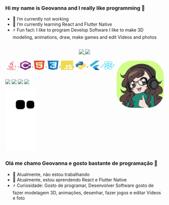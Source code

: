 ### Hi my name is Geovanna and I really like programming 👋

- 🔭 I’m currently not working
- 🌱 I’m currently learning React and Flutter Native
- ⚡ Fun fact: I like to program Develop Software I like to make 3D modeling, animations, draw, make games and edit Videos and photos

##
<div align="center">
  <a href="https://github.com/GeovannaGame1YT">
  <!--<img height="160em" src="https://github-readme-stats.vercel.app/api?username=GeovannaGame1YT&show_icons=true&theme=tokyonight&include_all_commits=true&count_private=true"/>-->
  <img height="160em" src="https://github-readme-stats.vercel.app/api?username=GeovannaGame1YT&show_icons=true&theme=aura&include_all_commits=true&count_private=true"/>
  <!--<img height="160em" src="https://github-readme-stats.vercel.app/api/top-langs/?username=GeovannaGame1YT&layout=compact&langs_count=7&theme=tokyonight"/>-->
  <img height="160em" src="https://github-readme-stats.vercel.app/api/top-langs/?username=GeovannaGame1YT&layout=compact&langs_count=7&theme=aura"/>
</div>
  
<!-- dark, radical, merko, gruvbox, tokyonight, onedark, cobalt, synthwave, highcontrast, dracula -->
  
<div style="display: inline_block"><br> <!-- Todas as liguagesm que uso ou usei -->
  <img align="center" alt="Geo-Js" height="30" width="40" src="https://raw.githubusercontent.com/devicons/devicon/master/icons/java/java-plain.svg">
  <img align="center" alt="Geo-Csharp" height="30" width="40" src="https://raw.githubusercontent.com/devicons/devicon/master/icons/csharp/csharp-original.svg">
  <img align="center" alt="Geo-HTML" height="30" width="40" src="https://raw.githubusercontent.com/devicons/devicon/master/icons/html5/html5-original.svg">
  <img align="center" alt="Geo-CSS" height="30" width="40" src="https://raw.githubusercontent.com/devicons/devicon/master/icons/css3/css3-original.svg">
  <img align="center" alt="Geo-Jv" height="30" width="40" src="https://raw.githubusercontent.com/devicons/devicon/master/icons/javascript/javascript-plain.svg">
  <img align="center" alt="Geo-Python" height="30" width="40" src="https://raw.githubusercontent.com/devicons/devicon/master/icons/python/python-original.svg">
  <img align="center" alt="Geo-Flutter" height="30" width="40" src="https://raw.githubusercontent.com/devicons/devicon/master/icons/flutter/flutter-original.svg">
  <img align="center" alt="Geo-React" height="30" width="40" src="https://raw.githubusercontent.com/devicons/devicon/master/icons/react/react-original.svg">
 <!-- <img align="right" alt="GeoTI" src="https://github.com/GeovannaGame1YT/GeovannaGame1YT/blob/85a1fe2d37cb8f0c15ed64ce067fd2a2942d1166/.github/workflows/GeovannaGame1TI.gif">-->
  <img align="right" alt="GeoTI" height="150" width="150" style="border-radius:50px;" src="https://github.com/GeovannaGame1YT/GeovannaGame1YT/blob/b23d6d732b36611d71e2a3be7985d2ed7385309d/.github/workflows/GeovnnaG1TI.gif"> 
</div>
  
##  

<div> <!-- Linkes de redirecionamento com imagems aqui -->
  <a href="https://www.youtube.com/channel/UCusRwGcmycwUyw8j0bQG89w" target="_blank"><img src="https://img.shields.io/badge/YouTube-FF0000?style=for-the-badge&logo=youtube&logoColor=white" target="_blank"></a>
  <a href="https://www.instagram.com/geovanna.gomes.9461/" target="_blank"><img src="https://img.shields.io/badge/-Instagram-%23E4405F?style=for-the-badge&logo=instagram&logoColor=white" target="_blank"></a>
 	<a href="https://www.twitch.tv/geovannagame1" target="_blank"><img src="https://img.shields.io/badge/Twitch-9146FF?style=for-the-badge&logo=twitch&logoColor=white" target="_blank"></a>
 <!-- <a href="https://discord.gg/" target="_blank"><img src="https://img.shields.io/badge/Discord-7289DA?style=for-the-badge&logo=discord&logoColor=white" target="_blank"></a> -->
  <!-- <a href = "geovanna.gomes.silva.ggs@"><img src="https://img.shields.io/badge/-Gmail-%23333?style=for-the-badge&logo=gmail&logoColor=white" target="_blank"></a> -->
  <a href="https://www.linkedin.com/in/geovanna-gomes-da-silva-4210201b5/" target="_blank"><img src="https://img.shields.io/badge/-LinkedIn-%230077B5?style=for-the-badge&logo=linkedin&logoColor=white" target="_blank"></a> 
 
  <!-- Cobrinha aqui -->
 ![Snake animation](https://github.com/GeovannaGame1YT/GeovannaGame1YT/blob/output/github-contribution-grid-snake.svg)
 
</div>
  
  ##
  
  ### Olá me chamo Geovanna e gosto bastante de programação 👋
  
- 🔭 Atualmente, não estou trabalhando
- 🌱 Atualmente, estou aprendendo React e Flutter Native
- ⚡ Curiosidade: Gosto de programar, Desenvolver Software gosto de fazer modelagem 3D, animações, desenhar, fazer jogos e editar Videos e foto
  
  
